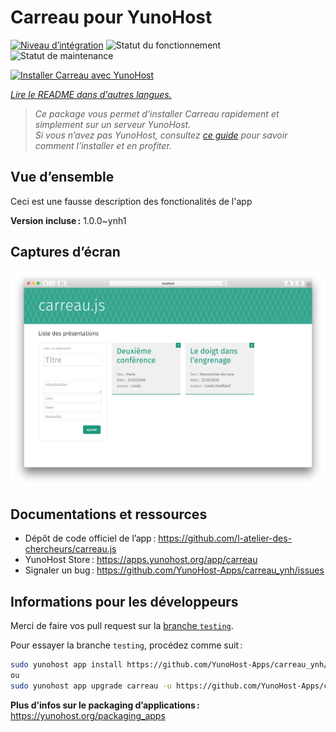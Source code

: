 <!--
Nota bene : ce README est automatiquement généré par <https://github.com/YunoHost/apps/tree/master/tools/readme_generator>
Il NE doit PAS être modifié à la main.
-->

# Carreau pour YunoHost

[![Niveau d’intégration](https://dash.yunohost.org/integration/carreau.svg)](https://ci-apps.yunohost.org/ci/apps/carreau/) ![Statut du fonctionnement](https://ci-apps.yunohost.org/ci/badges/carreau.status.svg) ![Statut de maintenance](https://ci-apps.yunohost.org/ci/badges/carreau.maintain.svg)

[![Installer Carreau avec YunoHost](https://install-app.yunohost.org/install-with-yunohost.svg)](https://install-app.yunohost.org/?app=carreau)

*[Lire le README dans d'autres langues.](./ALL_README.md)*

> *Ce package vous permet d’installer Carreau rapidement et simplement sur un serveur YunoHost.*  
> *Si vous n’avez pas YunoHost, consultez [ce guide](https://yunohost.org/install) pour savoir comment l’installer et en profiter.*

## Vue d’ensemble

Ceci est une fausse description des fonctionalités de l'app


**Version incluse :** 1.0.0~ynh1

## Captures d’écran

![Capture d’écran de Carreau](./doc/screenshots/screenshot.png)

## Documentations et ressources

- Dépôt de code officiel de l’app : <https://github.com/l-atelier-des-chercheurs/carreau.js>
- YunoHost Store : <https://apps.yunohost.org/app/carreau>
- Signaler un bug : <https://github.com/YunoHost-Apps/carreau_ynh/issues>

## Informations pour les développeurs

Merci de faire vos pull request sur la [branche `testing`](https://github.com/YunoHost-Apps/carreau_ynh/tree/testing).

Pour essayer la branche `testing`, procédez comme suit :

```bash
sudo yunohost app install https://github.com/YunoHost-Apps/carreau_ynh/tree/testing --debug
ou
sudo yunohost app upgrade carreau -u https://github.com/YunoHost-Apps/carreau_ynh/tree/testing --debug
```

**Plus d’infos sur le packaging d’applications :** <https://yunohost.org/packaging_apps>
